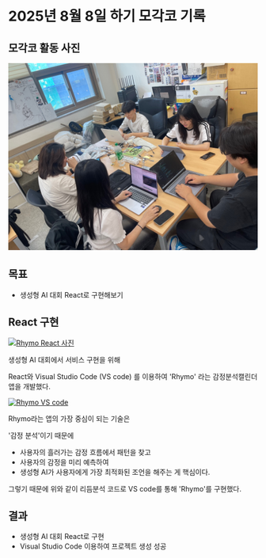# 2025년 8월 8일 하기 모각코 기록

## 모각코 활동 사진
[![모각코 사진](../image/모각코0808.jpg)](../image/모각코0808.jpg) 

## 목표
- 생성형 AI 대회 React로 구현해보기

## React 구현
[![Rhymo React 사진](../image/rhymo1.jpg)](../image/rhymo1.jpg) 

생성형 AI 대회에서 서비스 구현을 위해

React와 Visual Studio Code (VS code) 를 이용하여 'Rhymo' 라는 감정분석캘린더 앱을 개발했다.

[![Rhymo VS code](../image/rhymoreport.jpg)](../image/rhymoreport.jpg) 

Rhymo라는 앱의 가장 중심이 되는 기술은

'감정 분석'이기 때문에

- 사용자의 흘러가는 감정 흐름에서 패턴을 찾고
- 사용자의 감정을 미리 예측하여
- 생성형 AI가 사용자에게 가장 최적화된 조언을 해주는 게 핵심이다.

그렇기 때문에 위와 같이 리듬분석 코드로 VS code를 통해 'Rhymo'를 구현했다.

## 결과
- 생성형 AI 대회 React로 구현
- Visual Studio Code 이용하여 프로젝트 생성 성공
